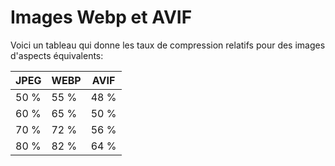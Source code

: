 # Images Webp et AVIF

Voici un tableau qui donne les taux de compression relatifs pour des images d'aspects équivalents:

| JPEG | WEBP | AVIF |
| ---- | ---- | ---- |
| 50 % | 55 % | 48 % |
| 60 % | 65 % | 50 % |
| 70 % | 72 % | 56 % |
| 80 % | 82 % | 64 % |

